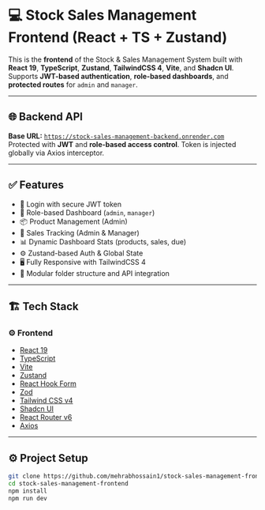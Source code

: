 # 💻 Stock Sales Management Frontend (React + TS + Zustand)

This is the **frontend** of the Stock & Sales Management System built with **React 19**, **TypeScript**, **Zustand**, **TailwindCSS 4**, **Vite**, and **Shadcn UI**.  
Supports **JWT-based authentication**, **role-based dashboards**, and **protected routes** for `admin` and `manager`.

---

## 🌐 Backend API

**Base URL:** [`https://stock-sales-management-backend.onrender.com`](https://stock-sales-management-backend.onrender.com)  
Protected with **JWT** and **role-based access control**. Token is injected globally via Axios interceptor.

---

## ✅ Features

-   🔐 Login with secure JWT token
-   🛂 Role-based Dashboard (`admin`, `manager`)
-   📦 Product Management (Admin)
-   💸 Sales Tracking (Admin & Manager)
-   📊 Dynamic Dashboard Stats (products, sales, due)
-   ⚙️ Zustand-based Auth & Global State
-   🖥️ Fully Responsive with TailwindCSS 4
-   🧩 Modular folder structure and API integration

---

## 🏗️ Tech Stack

### ⚙️ Frontend

-   [React 19](https://react.dev/)
-   [TypeScript](https://www.typescriptlang.org/)
-   [Vite](https://vitejs.dev/)
-   [Zustand](https://zustand-demo.pmnd.rs/)
-   [React Hook Form](https://react-hook-form.com/)
-   [Zod](https://zod.dev/)
-   [Tailwind CSS v4](https://tailwindcss.com/)
-   [Shadcn UI](https://ui.shadcn.dev/)
-   [React Router v6](https://reactrouter.com/)
-   [Axios](https://axios-http.com/)

---

## ⚙️ Project Setup

```bash
git clone https://github.com/mehrabhossain1/stock-sales-management-frontend
cd stock-sales-management-frontend
npm install
npm run dev
```

